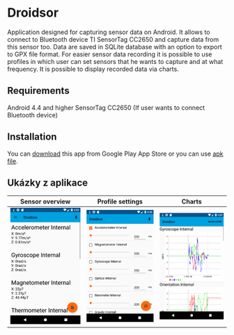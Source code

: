 # Droidsor
Application designed for capturing sensor data on Android. It allows to connect to Bluetooth device TI SensorTag CC2650 and capture data from this sensor too. Data are saved in SQLite database with an option to export to GPX file format. For easier sensor data recording it is possible to use profiles in which user can set sensors that he wants to capture and at what frequency. It is possible to display recorded data via charts. 

## Requirements
Android 4.4 and higher
SensorTag CC2650 (If user wants to connect Bluetooth device)  

## Installation
You can [download](https://play.google.com/store/apps/details?id=com.marekulip.droidsor) this app from Google Play App Store or you can use [apk file](https://github.com/MarekUlip/Droidsor/blob/master/app/release/Droidsor.apk).

## Ukázky z aplikace

Sensor overview |  Profile settings | Charts 
:-------------------------:|:-------------------------:|:-------------------------:
 ![sensor_overview](readme-pics/sensorData.png)   |  ![profile_setting](readme-pics/profile.png) |  ![graph](readme-pics/graph.png) 
